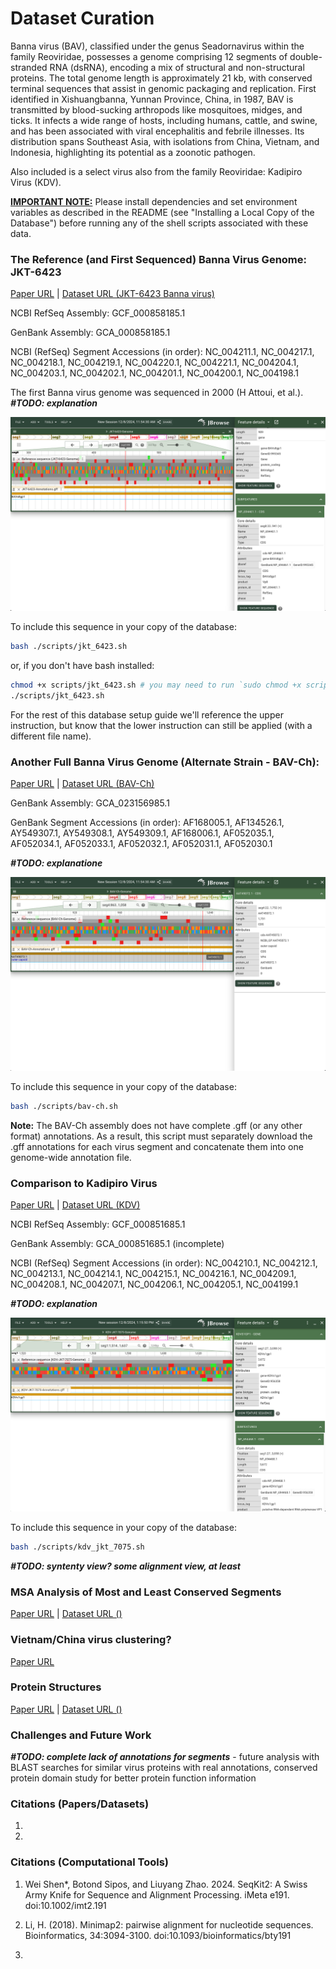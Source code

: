 # Dataset Curation

Banna virus (BAV), classified under the genus Seadornavirus within the family Reoviridae, possesses a genome comprising 12 segments of double-stranded RNA (dsRNA), encoding a mix of structural and non-structural proteins. The total genome length is approximately 21 kb, with conserved terminal sequences that assist in genomic packaging and replication. First identified in Xishuangbanna, Yunnan Province, China, in 1987, BAV is transmitted by blood-sucking arthropods like mosquitoes, midges, and ticks. It infects a wide range of hosts, including humans, cattle, and swine, and has been associated with viral encephalitis and febrile illnesses. Its distribution spans Southeast Asia, with isolations from China, Vietnam, and Indonesia, highlighting its potential as a zoonotic pathogen.

Also included is a select virus also from the family Reoviridae: Kadipiro Virus (KDV).

**<ins>IMPORTANT NOTE:</ins>** Please install dependencies and set environment variables as described in the README (see "Installing a Local Copy of the Database") before running any of the shell scripts associated with these data.

### The Reference (and First Sequenced) Banna Virus Genome: JKT-6423

[Paper URL](https://pubmed.ncbi.nlm.nih.gov/10811934/) | [Dataset URL (JKT-6423 Banna virus)](https://www.ncbi.nlm.nih.gov/datasets/genome/GCF_000858185.1/)

NCBI RefSeq Assembly: GCF_000858185.1

GenBank Assembly: GCA_000858185.1

NCBI (RefSeq) Segment Accessions (in order): NC_004211.1, 	NC_004217.1, 	NC_004218.1, 	NC_004219.1, 	NC_004220.1, 	NC_004221.1,    NC_004204.1, 	NC_004203.1, 	NC_004202.1, 	NC_004201.1, 	NC_004200.1, 	NC_004198.1

The first Banna virus genome was sequenced in 2000 (H Attoui, et al.). ***#TODO: explanation***

![JKT-6423 JBrowse View](images/JKT-6423-view.png)

To include this sequence in your copy of the database:
```bash
bash ./scripts/jkt_6423.sh
```

or, if you don't have bash installed: 
```bash
chmod +x scripts/jkt_6423.sh # you may need to run `sudo chmod +x scripts/jkt_6423.sh`
./scripts/jkt_6423.sh
```

For the rest of this database setup guide we'll reference the upper instruction, but know that the lower instruction can still be applied (with a different file name).

### Another Full Banna Virus Genome (Alternate Strain - BAV-Ch): 

[Paper URL](https://pubmed.ncbi.nlm.nih.gov/15784909/) | [Dataset URL (BAV-Ch)](https://www.ncbi.nlm.nih.gov/datasets/genome/GCA_023156985.1/)

GenBank Assembly: GCA_023156985.1

GenBank Segment Accessions (in order): 	AF168005.1, 	AF134526.1, 	AY549307.1, 	AY549308.1, 	AY549309.1, 	AF168006.1, 	AF052035.1, 	AF052034.1, 	AF052033.1, 	AF052032.1, 	AF052031.1, 	AF052030.1

***#TODO: explanatione***

![BAV-Ch JBrowse View](images/BAV-Ch-view.png)

To include this sequence in your copy of the database:
```bash
bash ./scripts/bav-ch.sh
```

**Note:** The BAV-Ch assembly does not have complete .gff (or any other format) annotations. As a result, this script must separately download the .gff annotations for each virus segment and concatenate them into one genome-wide annotation file.

### Comparison to Kadipiro Virus

[Paper URL](https://pubmed.ncbi.nlm.nih.gov/10811934/) | [Dataset URL (KDV)](https://www.ncbi.nlm.nih.gov/datasets/genome/GCF_000851685.1/)

NCBI RefSeq Assembly: GCF_000851685.1

GenBank Assembly: GCA_000851685.1 (incomplete)

NCBI (RefSeq) Segment Accessions (in order): NC_004210.1, 	NC_004212.1, 	NC_004213.1, 	NC_004214.1, 	NC_004215.1, 	NC_004216.1, 	NC_004209.1, 	NC_004208.1, 	NC_004207.1, 	NC_004206.1, 	NC_004205.1, 	NC_004199.1

***#TODO: explanation***

![KDV JBrowse View](images/KDV-JKT-7075-view.png)

To include this sequence in your copy of the database:
```bash
bash ./scripts/kdv_jkt_7075.sh
```

***#TODO: syntenty view? some alignment view, at least***


### MSA Analysis of Most and Least Conserved Segments

[Paper URL](https://pmc.ncbi.nlm.nih.gov/articles/PMC10687475/) | [Dataset URL ()]()



### Vietnam/China virus clustering?

[Paper URL](https://pmc.ncbi.nlm.nih.gov/articles/PMC2600385/)


### Protein Structures

[Paper URL](https://pmc.ncbi.nlm.nih.gov/articles/PMC10687475/) | [Dataset URL ()]()

### Challenges and Future Work

***#TODO: complete lack of annotations for segments*** - future analysis with BLAST searches for similar virus proteins with real annotations, conserved protein domain study for better protein function information

### Citations (Papers/Datasets)

1. 
2. 

### Citations (Computational Tools)

1. Wei Shen*, Botond Sipos, and Liuyang Zhao. 2024. SeqKit2: A Swiss Army Knife for Sequence and Alignment Processing. iMeta e191. doi:10.1002/imt2.191
2. Li, H. (2018). Minimap2: pairwise alignment for nucleotide sequences. Bioinformatics, 34:3094-3100. doi:10.1093/bioinformatics/bty191

3. 